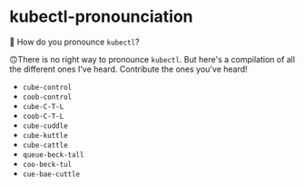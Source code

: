 # kubectl-pronounciation
🤔 How do you pronounce `kubectl`?

🙃There is no right way to pronounce `kubectl`. But here's a compilation of all the different ones I've heard.
Contribute the ones you've heard!

* `cube-control`
* `coob-control`
* `cube-C-T-L`
* `coob-C-T-L`
* `cube-cuddle`
* `cube-kuttle`
* `cube-cattle`
* `queue-beck-tall`
* `coo-beck-tul`
* `cue-bae-cuttle`
